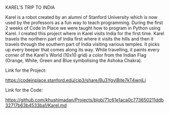 KAREL'S TRIP TO INDIA

Karel is a robot created by an alumni of Stanford University which is now used by the professors as a fun way to teach programming. During the first 2 weeks of Code In Place we were taught how to program in Python using Karel. I created this project where in Karel visits India for the first time. Karel travels the northern part of India first where it visits the hills and then it travels through the southern part of India visiting various temples. It picks up every beeper that comes along its way. While travelling, it paints every corner of the Karel's World (10x10 grid) a color from the Indian Flag (Orange, White, Green and Blue symbolising the Ashoka Chakra).

Link for the Project:

https://codeinplace.stanford.edu/cip3/share/Bu3YgyIBite7kT4wnjLj

Link for the Code:

https://github.com/khushimadan/Projects/blob/71c61e1aca0c773650211ddb32717b63b4533ba1/Karel.md



